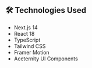 
## 🛠️ Technologies Used

- Next.js 14
- React 18
- TypeScript
- Tailwind CSS
- Framer Motion
- Aceternity UI Components
